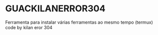 # GUACKILANERROR304
Ferramenta para instalar várias ferramentas ao mesmo tempo (termux) code by kilan eror 304
